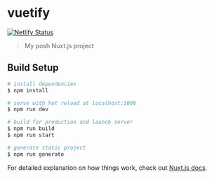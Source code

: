 # vuetify
[![Netlify Status](https://api.netlify.com/api/v1/badges/233ad5d7-aa43-494f-a721-e1e0f49594b5/deploy-status)](https://app.netlify.com/sites/anjodaguarda/deploys)
> My posh Nuxt.js project

## Build Setup

``` bash
# install dependencies
$ npm install

# serve with hot reload at localhost:3000
$ npm run dev

# build for production and launch server
$ npm run build
$ npm run start

# generate static project
$ npm run generate
```

For detailed explanation on how things work, check out [Nuxt.js docs](https://nuxtjs.org).
